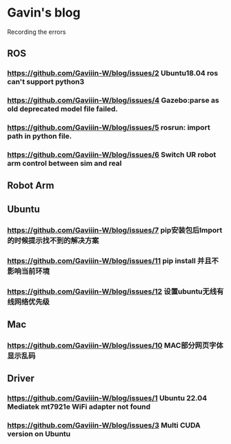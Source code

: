 # Gavin's blog

Recording the errors

## ROS

### https://github.com/Gaviiin-W/blog/issues/2 Ubuntu18.04 ros can't support python3

### https://github.com/Gaviiin-W/blog/issues/4 Gazebo:parse as old deprecated model file failed.

### https://github.com/Gaviiin-W/blog/issues/5 rosrun: import path in python file.

### https://github.com/Gaviiin-W/blog/issues/6 Switch UR robot arm control between sim and real

## Robot Arm

## Ubuntu
### https://github.com/Gaviiin-W/blog/issues/7 pip安装包后Import的时候提示找不到的解决方案
### https://github.com/Gaviiin-W/blog/issues/11 pip install 并且不影响当前环境
### https://github.com/Gaviiin-W/blog/issues/12 设置ubuntu无线有线网络优先级


## Mac
### https://github.com/Gaviiin-W/blog/issues/10 MAC部分网页字体显示乱码

## Driver

### https://github.com/Gaviiin-W/blog/issues/1 Ubuntu 22.04 Mediatek mt7921e WiFi adapter not found

### https://github.com/Gaviiin-W/blog/issues/3 Multi CUDA version on Ubuntu

